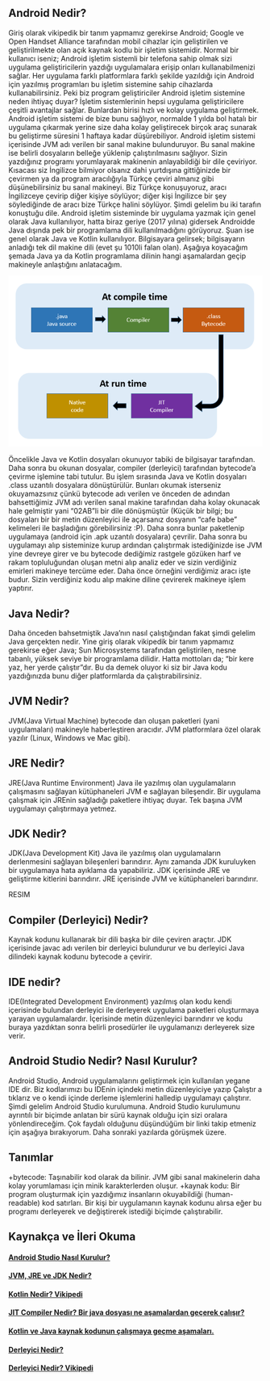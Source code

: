## Android Nedir? 
Giriş olarak vikipedik bir tanım yapmamız gerekirse Android; Google ve Open Handset Alliance tarafından mobil cihazlar için geliştirilen ve geliştirilmekte olan açık kaynak kodlu bir işletim 
sistemidir.
Normal bir kullanıcı iseniz; Android işletim sistemli bir telefona sahip olmak sizi uygulama geliştiricilerin yazdığı uygulamalara erişip onları kullanabilmenizi sağlar. Her uygulama farklı platformlara farklı şekilde yazıldığı için Android için yazılmış programları bu işletim sistemine sahip cihazlarda kullanabilirsiniz.
Peki biz program geliştiriciler Android işletim sistemine neden ihtiyaç duyar? İşletim sistemlerinin hepsi uygulama geliştiricilere çeşitli avantajlar sağlar. Bunlardan birisi hızlı ve kolay uygulama geliştirmek. Android işletim sistemi de bize bunu sağlıyor, normalde 1 yılda bol hatalı bir uygulama çıkarmak yerine size daha kolay geliştirecek birçok araç sunarak bu geliştirme süresini 1 haftaya kadar düşürebiliyor.
Android işletim sistemi içerisinde JVM adı verilen bir sanal makine bulunduruyor. Bu sanal makine ise belirli dosyaların belleğe yüklenip çalıştırılmasını sağlıyor. Sizin yazdığınız programı yorumlayarak makinenin anlayabildiği bir dile çeviriyor. Kısacası siz İngilizce bilmiyor olsanız dahi yurtdışına gittiğinizde bir çevirmen ya da program aracılığıyla Türkçe çeviri almanız gibi düşünebilirsiniz bu sanal makineyi. Biz Türkçe konuşuyoruz, aracı İngilizceye çevirip diğer kişiye söylüyor; diğer kişi İngilizce bir şey söylediğinde de aracı bize Türkçe halini söylüyor.
Şimdi gelelim bu iki tarafın konuştuğu dile. Android işletim sisteminde bir uygulama yazmak için genel olarak Java kullanılıyor, hatta biraz geriye (2017 yılına) gidersek Androidde Java dışında pek bir programlama dili kullanılmadığını görüyoruz. Şuan ise genel olarak Java ve Kotlin kullanılıyor.
Bilgisayara gelirsek; bilgisayarın anladığı tek dil makine dili (evet şu 1010li falan olan). Aşağıya koyacağım şemada Java ya da Kotlin programlama dilinin hangi aşamalardan geçip makineyle anlaştığını anlatacağım. 

![Kaynak Kodundan Makine Diline](https://github.com/Ritotwo/Android-Egitimi/blob/master/Androide%20giri%C5%9F/Androide%20Giri%C5%9F%201%20-%20Genel%20Tan%C4%B1mlar/java-to-machine.png)

Öncelikle Java ve Kotlin dosyaları okunuyor tabiki de bilgisayar tarafından. Daha sonra bu okunan dosyalar, compiler (derleyici) tarafından bytecode’a çevirme işlemine tabi tutulur. Bu işlem sırasında Java ve Kotlin dosyaları .class uzantılı dosyalara dönüştürülür. Bunları okumak isterseniz okuyamazsınız çünkü bytecode adı verilen ve önceden de adından bahsettiğimiz JVM adı verilen sanal makine tarafından daha kolay okunacak hale gelmiştir yani “02AB”li bir dile dönüşmüştür (Küçük bir bilgi; bu dosyaları bir bir metin düzenleyici ile açarsanız dosyanın “cafe babe” kelimeleri ile başladığını görebilirsiniz :P). Daha sonra bunlar paketlenip uygulamaya (android için .apk uzantılı dosyalara) çevrilir. Daha sonra bu uygulamayı alıp sisteminize kurup ardından çalıştırmak istediğinizde ise JVM yine devreye girer ve bu bytecode dediğimiz rastgele gözüken harf ve rakam topluluğundan oluşan metni alıp analiz eder ve sizin verdiğiniz emirleri makineye tercüme eder. Daha önce örneğini verdiğimiz aracı işte budur. Sizin verdiğiniz kodu alıp makine diline çevirerek makineye işlem yaptırır.

## Java Nedir? 
Daha önceden bahsetmiştik Java’nın nasıl çalıştığından fakat şimdi gelelim Java gerçekten nedir. Yine giriş olarak vikipedik bir tanım yapmamız gerekirse eğer Java; Sun Microsystems tarafından geliştirilen, nesne tabanlı, yüksek seviye bir programlama dilidir. Hatta mottoları da; “bir kere yaz, her yerde çalıştır”dır. Bu da demek oluyor ki siz bir Java kodu yazdığınızda bunu diğer platformlarda da çalıştırabilirsiniz.

## JVM Nedir? 
JVM(Java Virtual Machine) bytecode dan oluşan paketleri (yani uygulamaları) makineyle haberleştiren aracıdır. JVM platformlara özel olarak yazılır (Linux, Windows ve Mac gibi).

## JRE Nedir? 

JRE(Java Runtime Environment) Java ile yazılmış olan uygulamaların çalışmasını sağlayan kütüphaneleri JVM e sağlayan bileşendir. Bir uygulama çalışmak için JREnin sağladığı paketlere ihtiyaç duyar. Tek başına JVM uygulamayı çalıştırmaya yetmez.

## JDK Nedir? 

JDK(Java Development Kit) Java ile yazılmış olan uygulamaların derlenmesini sağlayan bileşenleri barındırır. Aynı zamanda JDK kuruluyken bir uygulamaya hata ayıklama da yapabiliriz.
JDK içerisinde JRE ve geliştirme kitlerini barındırır. JRE içerisinde JVM ve kütüphaneleri barındırır.

RESIM 

## Compiler (Derleyici) Nedir? 

Kaynak kodunu kullanarak bir dili başka bir dile çeviren araçtır. JDK içerisinde javac adı verilen bir derleyici bulundurur ve bu derleyici Java dilindeki kaynak kodunu bytecode a çevirir.

## IDE nedir? 

IDE(Integrated Development Environment) yazılmış olan kodu kendi içerisinde bulundan derleyici ile derleyerek uygulama paketleri oluşturmaya yarayan uygulamalardır. İçerisinde metin düzenleyici barındırır ve kodu buraya yazdıktan sonra belirli prosedürler ile uygulamanızı derleyerek size verir.

## Android Studio Nedir? Nasıl Kurulur? 

Android Studio, Android uygulamalarını geliştirmek için kullanılan yegane IDE dir. Biz kodlarımızı bu IDEnin içindeki  metin düzenleyiciye yazıp Çalıştır a tıklarız ve o kendi içinde derleme işlemlerini halledip uygulamayı çalıştırır.
Şimdi gelelim Android Studio kurulumuna. Android Studio kurulumunu ayrıntılı bir biçimde anlatan bir sürü kaynak olduğu için sizi oralara yönlendireceğim. Çok faydalı olduğunu düşündüğüm bir linki takip etmeniz için aşağıya bırakıyorum. Daha sonraki yazılarda görüşmek üzere.

## Tanımlar 

+bytecode: Taşınabilir kod olarak da bilinir. JVM gibi sanal makinelerin daha kolay yorumlaması için minik karakterlerden oluşur.
+kaynak kodu: Bir program oluşturmak için yazdığımız insanların okuyabildiği (human-readable) kod satırları. Bir kişi bir uygulamanın kaynak kodunu alırsa eğer bu programı derleyerek ve değiştirerek istediği biçimde çalıştırabilir.

## Kaynakça ve İleri Okuma 
#### [Android Studio Nasıl Kurulur?](https://gelecegiyazanlar.turkcell.com.tr/konu/android/egitim/android-201/android-studionun-windows-uzerinde-kurulumu) 
#### [JVM, JRE ve JDK Nedir?](https://medium.com/@kplnosmn94/jvm-jre-ve-jdk-nedir-6cfee2727812) 
#### [Kotlin Nedir? Vikipedi](https://tr.wikipedia.org/wiki/Kotlin) 
#### [JIT Compiler Nedir? Bir java dosyası ne aşamalardan geçerek çalışır?](https://aboullaite.me/understanding-jit-compiler-just-in-time-compiler/) 
#### [Kotlin ve Java kaynak kodunun çalışmaya geçme aşamaları.](https://tedhagos.com/posts/kotlin-getting-started/) 
#### [Derleyici Nedir?](http://bilgisayarkavramlari.sadievrenseker.com/2008/01/03/derleyici-compiler/) 
#### [Derleyici Nedir? Vikipedi](https://tr.wikipedia.org/wiki/Derleyici) 
